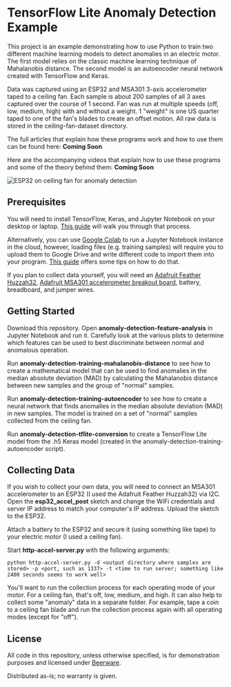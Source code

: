TensorFlow Lite Anomaly Detection Example
========

This project is an example demonstrating how to use Python to train two different machine learning models to detect anomalies in an electric motor. The first model relies on the classic machine learning technique of Mahalanobis distance. The second model is an autoencoder neural network created with TensorFlow and Keras.

Data was captured using an ESP32 and MSA301 3-axis accelerometer taped to a ceiling fan. Each sample is about 200 samples of all 3 axes captured over the course of 1 second. Fan was run at multiple speeds (off, low, medium, high) with and without a weight. 1 "weight" is one US quarter taped to one of the fan's blades to create an offset motion. All raw data is stored in the ceiling-fan-dataset directory.

The full articles that explain how these programs work and how to use them can be found here:
**Coming Soon**

Here are the accompanying videos that explain how to use these programs and some of the theory behind them:
**Coming Soon**

![ESP32 on ceiling fan for anomaly detection](https://raw.githubusercontent.com/ShawnHymel/tflite-anomaly-detection-example/master/images/fan-anomaly-detection-cover.jpg)

Prerequisites
--------------

You will need to install TensorFlow, Keras, and Jupyter Notebook on your desktop or laptop. [This guide](https://www.digikey.com/en/maker/projects/getting-started-with-machine-learning-using-tensorflow-and-keras/0746640deea84313998f5f95c8206e5b) will walk you through that process. 

Alternatively, you can use [Google Colab](https://colab.research.google.com/) to run a Jupyter Notebook instance in the cloud, however, loading files (e.g. training samples) will require you to upload them to Google Drive and write different code to import them into your program. [This guide](https://towardsdatascience.com/3-ways-to-load-csv-files-into-colab-7c14fcbdcb92) offers some tips on how to do that.

If you plan to collect data yourself, you will need an [Adafruit Feather Huzzah32](https://www.digikey.com/product-detail/en/adafruit-industries-llc/3591/1528-2514-ND/8119805), [Adafruit MSA301 accelerometer breakout board](https://www.digikey.com/products/en/development-boards-kits-programmers/evaluation-boards-expansion-boards-daughter-cards/797?k=msa301), battery, breadboard, and jumper wires.

Getting Started
---------------

Download this repository. Open **anomaly-detection-feature-analysis** in Jupyter Notebook and run it. Carefully look at the various plots to determine which features can be used to best discriminate between normal and anomalous operation.

Run **anomaly-detection-training-mahalanobis-distance** to see how to create a mathematical model that can be used to find anomalies in the median absolute deviation (MAD) by calculating the Mahalanobis distance between new samples and the group of "normal" samples.

Run **anomaly-detection-training-autoencoder** to see how to create a neural network that finds anomalies in the median absolute deviation (MAD) in new samples. The model is trained on a set of "normal" samples collected from the ceiling fan.

Run **anomaly-detection-tflite-conversion** to create a TensorFlow Lite model from the .h5 Keras model (created in the anomaly-detection-training-autoencoder script).

Collecting Data
---------------

If you wish to collect your own data, you will need to connect an MSA301 accelerometer to an ESP32 (I used the Adafruit Feather Huzzah32) via I2C. Open the **esp32_accel_post** sketch and change the WiFi credentials and server IP address to match your computer's IP address. Upload the sketch to the ESP32.

Attach a battery to the ESP32 and secure it (using something like tape) to your electric motor (I used a ceiling fan).

Start **http-accel-server.py** with the following arguments:

```
python http-accel-server.py -d <output directory where samples are stored> -p <port, such as 1337> -t <time to run server; something like 2400 seconds seems to work well>
```

You'll want to run the collection process for each operating mode of your motor. For a ceiling fan, that's off, low, medium, and high. It can also help to collect some "anomaly" data in a separate folder. For example, tape a coin to a ceiling fan blade and run the collection process again with all operating modes (except for "off").

License
-------

All code in this repository, unless otherwise specified, is for demonstration purposes and licensed under [Beerware](https://en.wikipedia.org/wiki/Beerware).

Distributed as-is; no warranty is given.